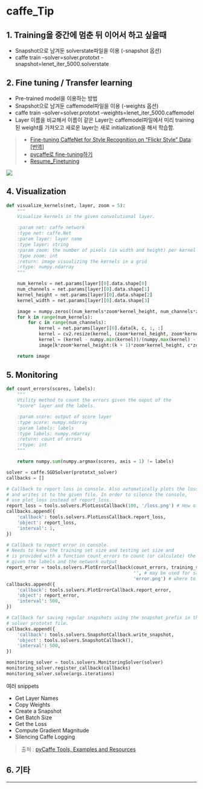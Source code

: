 # caffe_Tip

## 1. Training을 중간에 멈춘 뒤 이어서 하고 싶을때

* Snapshot으로 남겨둔 solverstate파일을 이용 \(-snapshot 옵션\)
* caffe train –solver=solver.prototxt -snapshot=lenet\_iter\_5000.solverstate

## 2. Fine tuning / Transfer learning

* Pre-trained model을 이용하는 방법
* Snapshot으로 남겨둔 caffemodel파일을 이용 \(-weights 옵션\)
* caffe train –solver=solver.prototxt –weights=lenet\_iter\_5000.caffemodel
* Layer 이름을 비교해서 이름이 같은 Layer는 caffemodel파일에서 미리 training된 weight를 가져오고 새로운 layer는 새로 initialization을 해서 학습함.

> - [Fine-tuning CaffeNet for Style Recognition on “Flickr Style” Data](http://caffe.berkeleyvision.org/gathered/examples/finetune_flickr_style.html): [[번역]](http://hamait.tistory.com/520)
> - [pycaffe로 fine-tuning하기](http://yochin47.blogspot.com/2016/03/pycaffe-fine-tuning.html)
> - [Resume_Finetuning](http://blog.naver.com/sssmate1/220503752763)

![](http://i.imgur.com/OXAJisv.png)


## 4. Visualization

```python
def visualize_kernels(net, layer, zoom = 5):
    """
    Visualize kernels in the given convolutional layer.

    :param net: caffe network
    :type net: caffe.Net
    :param layer: layer name
    :type layer: string
    :param zoom: the number of pixels (in width and height) per kernel weight
    :type zoom: int
    :return: image visualizing the kernels in a grid
    :rtype: numpy.ndarray
    """

    num_kernels = net.params[layer][0].data.shape[0]
    num_channels = net.params[layer][0].data.shape[1]
    kernel_height = net.params[layer][0].data.shape[2]
    kernel_width = net.params[layer][0].data.shape[3]

    image = numpy.zeros((num_kernels*zoom*kernel_height, num_channels*zoom*kernel_width))
    for k in range(num_kernels):
        for c in range(num_channels):
            kernel = net.params[layer][0].data[k, c, :, :]
            kernel = cv2.resize(kernel, (zoom*kernel_height, zoom*kernel_width), kernel, 0, 0, cv2.INTER_NEAREST)
            kernel = (kernel - numpy.min(kernel))/(numpy.max(kernel) - numpy.min(kernel))
            image[k*zoom*kernel_height:(k + 1)*zoom*kernel_height, c*zoom*kernel_width:(c + 1)*zoom*kernel_width] = kernel

    return image
```

## 5. Monitoring

```python
def count_errors(scores, labels):
    """
    Utility method to count the errors given the ouput of the
    "score" layer and the labels.

    :param score: output of score layer
    :type score: numpy.ndarray
    :param labels: labels
    :type labels: numpy.ndarray
    :return: count of errors
    :rtype: int
    """

    return numpy.sum(numpy.argmax(scores, axis = 1) != labels) 

solver = caffe.SGDSolver(prototxt_solver)
callbacks = []

# Callback to report loss in console. Also automatically plots the loss
# and writes it to the given file. In order to silence the console,
# use plot_loss instead of report_loss.
report_loss = tools.solvers.PlotLossCallback(100, '/loss.png') # How often to report the loss and where to plot it
callbacks.append({
    'callback': tools.solvers.PlotLossCallback.report_loss,
    'object': report_loss,
    'interval': 1,
})

# Callback to report error in console.
# Needs to know the training set size and testing set size and
# is provided with a function count_errors to count (or calculate) the errors
# given the labels and the network output
report_error = tools.solvers.PlotErrorCallback(count_errors, training_set_size, testing_set_size, 
                                               '', # may be used for saving early stopping models, uninteresting here ... 
                                               'error.png') # where to plot the error
callbacks.append({
    'callback': tools.solvers.PlotErrorCallback.report_error,
    'object': report_error,
    'interval': 500,
})

# Callback for saving regular snapshots using the snapshot_prefix in the
# solver prototxt file.
callbacks.append({
    'callback': tools.solvers.SnapshotCallback.write_snapshot,
    'object': tools.solvers.SnapshotCallback(),
    'interval': 500,
})

monitoring_solver = tools.solvers.MonitoringSolver(solver)
monitoring_solver.register_callback(callbacks)
monitoring_solver.solve(args.iterations)
```

여러 snippets

* Get Layer Names
* Copy Weights
* Create a Snapshot
* Get Batch Size
* Get the Loss
* Compute Gradient Magnitude
* Silencing Caffe Logging

> 출처 : [pyCaffe Tools, Examples and Resources](http://davidstutz.de/pycaffe-tools-examples-and-resources/#deploy)

## 6. 기타

---



